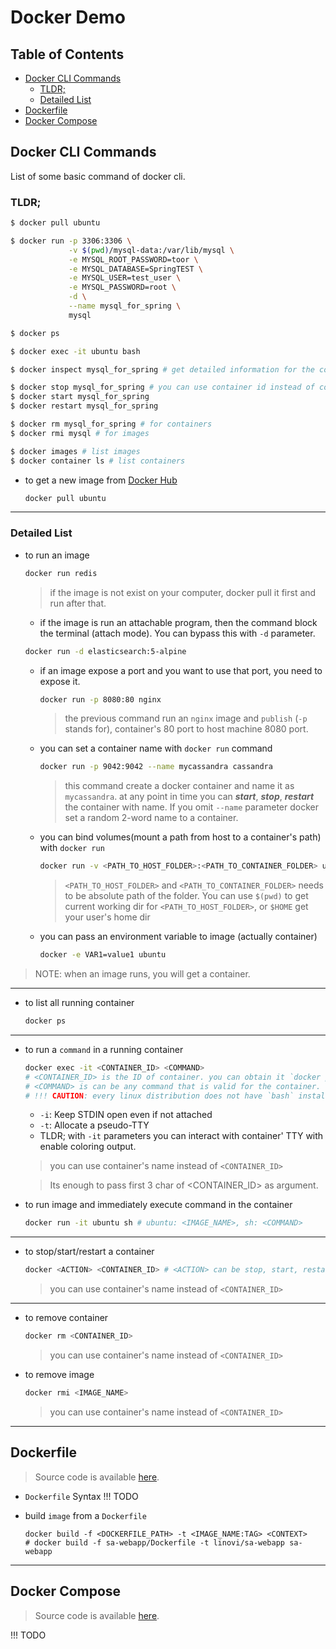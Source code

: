# Docker Demo

## Table of Contents
* [Docker CLI Commands](#docker-cli-commands)
  - [TLDR;](#tldr)
  - [Detailed List](#detailed-list)
* [Dockerfile](#dockerfile)
* [Docker Compose](#docker-compose)

## Docker CLI Commands
List of some basic command of docker cli.

### TLDR;
```bash
$ docker pull ubuntu

$ docker run -p 3306:3306 \
             -v $(pwd)/mysql-data:/var/lib/mysql \
             -e MYSQL_ROOT_PASSWORD=toor \
             -e MYSQL_DATABASE=SpringTEST \
             -e MYSQL_USER=test_user \
             -e MYSQL_PASSWORD=root \
             -d \
             --name mysql_for_spring \
             mysql

$ docker ps

$ docker exec -it ubuntu bash

$ docker inspect mysql_for_spring # get detailed information for the container

$ docker stop mysql_for_spring # you can use container id instead of container name (mysql_for_spring)
$ docker start mysql_for_spring
$ docker restart mysql_for_spring

$ docker rm mysql_for_spring # for containers
$ docker rmi mysql # for images

$ docker images # list images
$ docker container ls # list containers
```

* to get a new image from [Docker Hub](https://hub.docker.com/)
  ```bash
  docker pull ubuntu
  ```

---

### Detailed List

* to run an image
  ```bash
  docker run redis
  ```
  > if the image is not exist on your computer, docker pull it first and run after that.

    - if the image is run an attachable program, then the command block the terminal (attach mode). You can bypass this with `-d` parameter.
    ```bash
    docker run -d elasticsearch:5-alpine
    ```
    - if an image expose a port and you want to use that port, you need to expose it.
      ```bash
      docker run -p 8080:80 nginx
      ```
      > the previous command run an `nginx` image and `publish` (`-p` stands for), container's 80 port to host machine 8080 port.

    - you can set a container name with `docker run` command
      ```bash
      docker run -p 9042:9042 --name mycassandra cassandra
      ```
      > this command create a docker container and name it as `mycassandra`. at any point in time you can _**start**_, _**stop**_, _**restart**_ the container with name. If you omit `--name` parameter docker set a random 2-word name to a container.
    
    - you can bind volumes(mount a path from host to a container's path) with `docker run`
      ```bash
      docker run -v <PATH_TO_HOST_FOLDER>:<PATH_TO_CONTAINER_FOLDER> ubuntu
      ```
      > `<PATH_TO_HOST_FOLDER>` and `<PATH_TO_CONTAINER_FOLDER>` needs to be absolute path of the folder. You can use `$(pwd)` to get current working dir for `<PATH_TO_HOST_FOLDER>`, or `$HOME` get your user's home dir
    
    - you can pass an environment variable to image (actually container)
      ```bash
      docker -e VAR1=value1 ubuntu
      ```

> NOTE: when an image runs, you will get a container.

---

* to list all running container
  ```bash
  docker ps
  ```

---

* to run a `command` in a running container
  ```bash
  docker exec -it <CONTAINER_ID> <COMMAND>
  # <CONTAINER_ID> is the ID of container. you can obtain it `docker ps` command.
  # <COMMAND> is can be any command that is valid for the container.
  # !!! CAUTION: every linux distribution does not have `bash` installed. You can use `sh` instead.
  ```
    - `-i`: Keep STDIN open even if not attached
    - `-t`: Allocate a pseudo-TTY
    - TLDR; with `-it` parameters you can interact with container' TTY with enable coloring output.
    > you can use container's name instead of `<CONTAINER_ID>`

    > Its enough to pass first 3 char of <CONTAINER_ID> as argument.

* to run image and immediately execute command in the container
  ```bash
  docker run -it ubuntu sh # ubuntu: <IMAGE_NAME>, sh: <COMMAND>
  ```

---

* to stop/start/restart a container
  ```bash
  docker <ACTION> <CONTAINER_ID> # <ACTION> can be stop, start, restart
  ```
  > you can use container's name instead of `<CONTAINER_ID>`

---

* to remove container
  ```bash
  docker rm <CONTAINER_ID>
  ```
  > you can use container's name instead of `<CONTAINER_ID>`

* to remove image
  ```bash
  docker rmi <IMAGE_NAME>
  ```
  > you can use container's name instead of `<CONTAINER_ID>`

---

## Dockerfile
> Source code is available [here](https://github.com/molcay/DockerPresentationDemo).
* `Dockerfile` Syntax 
!!! TODO

* build `image` from a `Dockerfile`
  ``` 
  docker build -f <DOCKERFILE_PATH> -t <IMAGE_NAME:TAG> <CONTEXT>
  # docker build -f sa-webapp/Dockerfile -t linovi/sa-webapp sa-webapp
  ```
  
---

## Docker Compose
> Source code is available [here](https://github.com/molcay/DockerPresentationDemo/tree/compose).

!!! TODO
